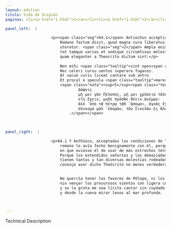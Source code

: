 ```yaml
---
layout: edition
titulo: Vida de Scipión
paginas: <li><a href="1.html">1</a></li><li><a href="2.html">2</a></li><li><a href="3.html">3</a></li><li><a href="4.html">4</a></li><li><a href="5.html">5</a></li><li><a href="6.html">6</a></li><li><a href="7.html">7</a></li><li><a href="8.html">8</a></li><li><a href="9.html">9</a></li><li><a href="10.html">10</a></li><li><a href="11.html">11</a></li><li><a href="12.html">12</a></li><li><a href="13.html">13</a></li><li><a href="14.html">14</a></li><li><a href="15.html">15</a></li><li><a href="16.html">16</a></li><li><a href="17.html">17</a></li><li><a href="18.html">18</a></li><li><a href="19.html">19</a></li><li><a href="20.html">20</a></li><li><a href="21.html">21</a></li><li><a href="22.html">22</a></li><li><a href="23.html">23</a></li><li><a href="24.html">24</a></li><li><a href="25.html">25</a></li><li><a href="26.html">26</a></li><li><a href="27.html">27</a></li><li><a href="28.html">28</a></li><li><a href="29.html">29</a></li><li><a href="30.html">30</a></li><li><a href="31.html">31</a></li><li><a href="32.html">32</a></li><li><a href="33.html">33</a></li><li><a href="34.html">34</a></li><li><a href="35.html">35</a></li><li><a href="36.html">36</a></li><li><a href="37.html">37</a></li><li><a href="38.html">38</a></li><li><a href="39.html">39</a></li><li><a href="40.html">40</a></li><li><a href="41.html">41</a></li><li><a href="42.html">42</a></li><li><a href="43.html">43</a></li><li><a href="44.html">44</a></li><li><a href="45.html">45</a></li><li><a href="46.html">46</a></li><li><a href="47.html">47</a></li><li><a href="48.html">48</a></li><li><a href="49.html">49</a></li><li><a href="50.html">50</a></li><li><a href="51.html">51</a></li><li><a href="52.html">52</a></li><li><a href="53.html">53</a></li><li><a href="54.html">54</a></li><li><a href="55.html">55</a></li><li><a href="56.html">56</a></li><li><a href="57.html">57</a></li><li><a href="58.html">58</a></li><li><a href="59.html">59</a></li><li><a href="60.html">60</a></li><li><a href="61.html">61</a></li><li><a href="62.html">62</a></li><li><a href="63.html">63</a></li><li><a href="64.html">64</a></li><li><a href="65.html">65</a></li><li><a href="66.html">66</a></li><li><a href="67.html">67</a></li><li><a href="68.html">68</a></li><li><a href="69.html">69</a></li><li><a href="70.html">70</a></li><li><a href="71.html">71</a></li><li><a href="72.html">72</a></li><li><a href="73.html">73</a></li><li><a href="74.html">74</a></li>

panel_left:  |

                    <p><span class="seg">64.1</span> Antiochus acceptis conditionibus pacis benigne sibi a populo
                        Romano factum dixit, quod magna cura liberatus modicis regni terminis
                        uteretur. <span class="seg">2</span> Ampla enim imperia et nimiae quae expetuntur opes,
                        tot tamque uarias et undique circumfusas molestias habent, ut non minus uere
                        quam eleganter a Theocrito dictum sint:</p>
                    
                        Non mihi <span class="tooltip">sint opes<span class="tooltiptext">diuitie #F #N #P #S #U #W sint diuitię #R </span></span> Pelopis, nec multa talenta 
                        Nec celeri cursu uentos superare fugaces. 
                        At uacuo curis liceat cantare sub antro 
                        Et procul e specula <span class="tooltip">mare<span class="tooltiptext">pontum #F #N #P #R #S #U ponthum #M poterit #W </span></span> spectare profundum.
                        <span class="nota"><sup>5</sup><span class="texto_nota"> Teócrito, Id. VIII, vv. 53-56, cuando es el turno de Dafnis: 
                                Δάφνις
                                μή μοι γᾶν Πέλοπος, μή μοι χρύσεια τάλαντα
                                εἴη ἔχειν, μηδὲ πρόσθε θέειν ἀνέμων:
                                ἀλλ ̓ ὑπὸ τᾷ πέτρᾳ τᾷδ ̓ ᾁσομαι, ἀγκὰς ἔχων τυ,
                                σύννομα μᾶλ ̓ ἐσορῶν, τὰν Σικελὰν ἐς ἅλα
                            .</span></span>
                    
                

panel_right:  |

                    <p>64.1 Y Anthíoco, acceptadas las condiciones de la paz, dixo qu'el pueblo
                        romano lo avía fecho benignamente con él, porque le librava de grand cuydado
                        en que oviesse él de usar de más estrechos términos de reyno. <span class="seg">2</span>
                        Porque los extendidos señoríos y las demasiadas riquezas que se requieren,
                        tienen tantas y tan diversas molestias rodeadas de todas partes, que se
                        conosçe aver dicho Theócrito no menos verdadera que elegantemente:</p>

                    
                        No querría tener los favores de Pélope, ni los muchos talentos 
                        nin vençer los presurosos vientos con ligera corrida 
                        y so la grota me sea lícito cantar sin cuydado 
                        y desde la cueva mirar lexos al mar profundo.
                    
                

---
```


Technical Description 